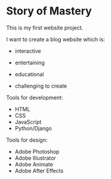 # Story of Mastery

This is my first website project.

I want to create a blog website which is:

- interactive
- entertaining
- educational

- challenging to create

Tools for development:

- HTML
- CSS
- JavaScript
- Python/Django

Tools for design:

- Adobe Photoshop
- Adobe Illustrator
- Adobe Animate
- Adobe After Effects
